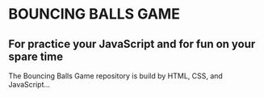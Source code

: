 # BOUNCING BALLS GAME #
## For practice your JavaScript and for fun on your spare time ##
The Bouncing Balls Game repository is build by HTML, CSS, and JavaScript...



